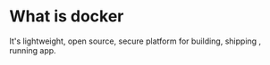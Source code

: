 # What is docker
It's lightweight, open source, secure platform for building, shipping , running app. 
